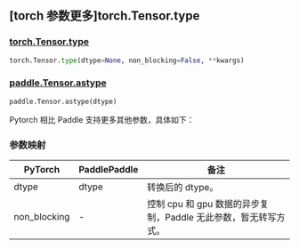 ## [torch 参数更多]torch.Tensor.type

### [torch.Tensor.type](https://pytorch.org/docs/stable/generated/torch.Tensor.type.html#torch.Tensor.type)

```python
torch.Tensor.type(dtype=None, non_blocking=False, **kwargs)
```

### [paddle.Tensor.astype](https://www.paddlepaddle.org.cn/documentation/docs/zh/api/paddle/Tensor_cn.html#astype-dtype)

```python
paddle.Tensor.astype(dtype)
```

Pytorch 相比 Paddle 支持更多其他参数，具体如下：

### 参数映射

| PyTorch      | PaddlePaddle | 备注                                                         |
| ------------ | ------------ | ------------------------------------------------------------ |
| dtype        | dtype        | 转换后的 dtype。                                             |
| non_blocking | -            | 控制 cpu 和 gpu 数据的异步复制，Paddle 无此参数，暂无转写方式。 |
